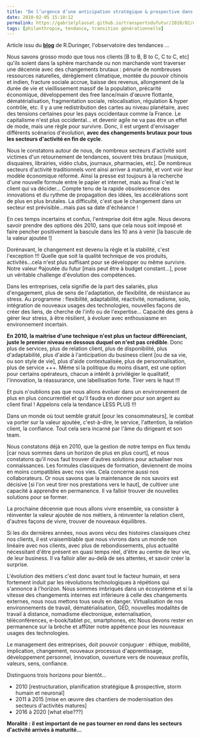 ```yaml
---
title: "De l’urgence d’une anticipation stratégique & prospective dans les secteurs d’activités arrivés à maturité…"
date: 2010-02-05 15:10:12
permalink: https://gabrielplassat.github.io/transportsdufutur/2010/02/de-lurgence-dune-anticipation-strategique-prospective-dans-les-secteurs-dactivites-arrives-a-maturite.html
tags: [philanthropie, tendance, transition générationnelle]
---
```


<p>Article issu du <strong><span style="text-decoration: underline"><a href="http://smartfutur.blogspirit.com/" target="_blank">blog</a></span></strong> de R.Duringer, l'observatoire des tendances ...</p> <p>Nous savons grosso modo que tous nos clients [B to B, B to C, C to C, etc] qu'ils soient dans la sphère marchande ou non marchande vont traverser une décennie avec des changements brutaux : pénurie de nombreuses ressources naturelles, dérèglement climatique, montée du pouvoir chinois et indien, fracture sociale accrue, baisse des revenus, allongement de la durée de vie et vieillissement massif de la population, précarité économique, développement des free lance/main d'œuvre flottante, dématérialisation, fragmentation sociale, relocalisation, régulation & hyper contrôle, etc. Il y a une redistribution des cartes au niveau planétaire, avec des tensions certaines pour les pays occidentaux comme la France. Le capitalisme n'est plus occidental... et devenir agile ne va pas être un effet de mode, mais une règle pour survivre. Donc, il est urgent d'envisager différents scénarios d'évolution, <strong>avec des changements brutaux pour tous les secteurs d'activité en fin de cycle</strong>.</p> <p></p>   <!--more-->  <p>Nous le constatons autour de nous, de nombreux secteurs d'activité sont victimes d'un retournement de tendances, souvent très brutaux [musique, disquaires, librairies, vidéo clubs, journaux, pharmacies, etc]. De nombreux secteurs d'activité traditionnels vont ainsi arriver à maturité, et vont voir leur modèle économique réformé. Ainsi la presse est toujours à la recherche d'une nouvelle formule entre le papier et internet, mais au final c'est le client qui va décider... Compte tenu de la rapide obsolescence des innovations et du rythme de propagation des idées, les accélérations sont de plus en plus brutales. La difficulté, c'est que le changement dans un secteur est prévisible...mais pas sa date d'échéance !</p> <p>En ces temps incertains et confus, l'entreprise doit être agile. Nous devons savoir prendre des options dès 2010, sans que cela nous soit imposé et faire pencher positivement la bascule dans les 10 ans à venir [la bascule de la valeur ajoutée !]</p> <p>Dorénavant, le changement est devenu la règle et la stabilité, c'est l'exception !!! Quelle que soit la qualité technique de vos produits, activités...cela n'est plus suffisant pour se développer ou même survivre. Notre valeur ®ajoutée du futur [mais peut être à budget constant...], pose un véritable challenge d'évolution des compétences.</p> <p>Dans les entreprises, cela signifie de la part des salariés, plus d'engagement, plus de sens de l'adaptation, de flexibilité, de résistance au stress. Au programme : flexibilité, adaptabilité, réactivité, nomadisme, solo, intégration de nouveaux usages des technologies, nouvelles façons de créer des liens, de cherche de l'info ou de l'expertise... Capacité des gens à gérer leur stress, à être résilient, à évoluer avec enthousiasme en environnement incertain.</p> <p><strong>En 2010, la maitrise d'une technique n'est plus un facteur différenciant, juste le premier niveau en dessous duquel on n'est pas crédible</strong>. Donc plus de services, plus de relation client, plus de disponibilité, plus d'adaptabilité, plus d'aide à l'anticipation du business client [ou de sa vie, ou son style de vie], plus d'aide contextualisée, plus de personnalisation, plus de service +++. Même si la politique du moins disant, est une option pour certains opérateurs, chacun a intérêt à privilégier le qualitatif, l'innovation, la réassurance, une labellisation forte. Tirer vers le haut !!!</p> <p>Et puis n'oublions pas que nous allons évoluer dans un environnement de plus en plus concurrentiel et qu'il faudra en donner pour son argent au client final ! Appelons cela la tendance LESS PLUS !!!</p> <p>Dans un monde où tout semble gratuit [pour les consommateurs], le combat va porter sur la valeur ajoutée, c'est-à-dire, le service, l'attention, la relation client, la confiance. Tout cela sera incarné par l'âme du dirigeant et son team.</p> <p>Nous constatons déjà en 2010, que la gestion de notre temps en flux tendu [car nous sommes dans un horizon de plus en plus court], et nous constatons qu'il nous faut trouver d'autres solutions pour actualiser nos connaissances. Les formules classiques de formation, deviennent de moins en moins compatibles avec nos vies. Cela concerne aussi nos collaborateurs. Or nous savons que la maintenance de nos savoirs est décisive [si l'on veut tirer nos prestations vers le haut], de cultiver une capacité à apprendre en permanence. Il va falloir trouver de nouvelles solutions pour se former.</p> <p>La prochaine décennie que nous allons vivre ensemble, va consister à réinventer la valeur ajoutée de nos métiers, à réinventer la relation client, d'autres façons de vivre, trouver de nouveaux équilibres.</p> <p>Si les dix dernières années, nous avons vécu des histoires classiques chez nos clients, il est vraisemblable que nous vivrons dans un monde non linéaire avec nos clients, avec plus de rebondissements, plus actualité nécessitant d'être présent en quasi temps réel, d'être au centre de leur vie, de leur business. Il va falloir aller au-delà de ses attentes, et savoir créer la surprise.</p> <p>L'évolution des métiers c'est donc avant tout le facteur humain, et sera fortement induit par les révolutions technologiques à répétions qui s'annonce à l'horizon. Nous sommes imbriqués dans un écosystème et si la vitesse des changements internes est inférieure à celle des changements externes, nous nous mettons tous seuls en danger. Virtualisation de nos environnements de travail, dématérialisation, GED, nouvelles modalités de travail à distance, nomadisme électronique, externalisation, téléconférences, e-book/tablet pc, smartphones, etc Nous devons rester en permanence sur la brèche et affûter notre appétence pour les nouveaux usages des technologies.</p> <p>Le management des entreprises, doit pouvoir conjuguer : éthique, mobilité, implication, changement, nouveaux processus d'apprentissage, développement personnel, innovation, ouverture vers de nouveaux profils, valeurs, sens, confiance.</p> <p>Distinguons trois horizons pour bientôt...</p> <ul class="unIndentedList"> <li> <div>2010 [restructuration, planification stratégique & prospective, storm humain et neuronal] </div> <li> <div>2011 à 2015 [mise en œuvre des chantiers de modernisation des secteurs d'activités matures] </div> <li> <div>2016 à 2020 [what else???] </div></li> </li> </li> </ul> <p><strong>Moralité : il est important de ne pas tourner en rond dans les secteurs d'activité arrivés à maturité...</strong></p>
